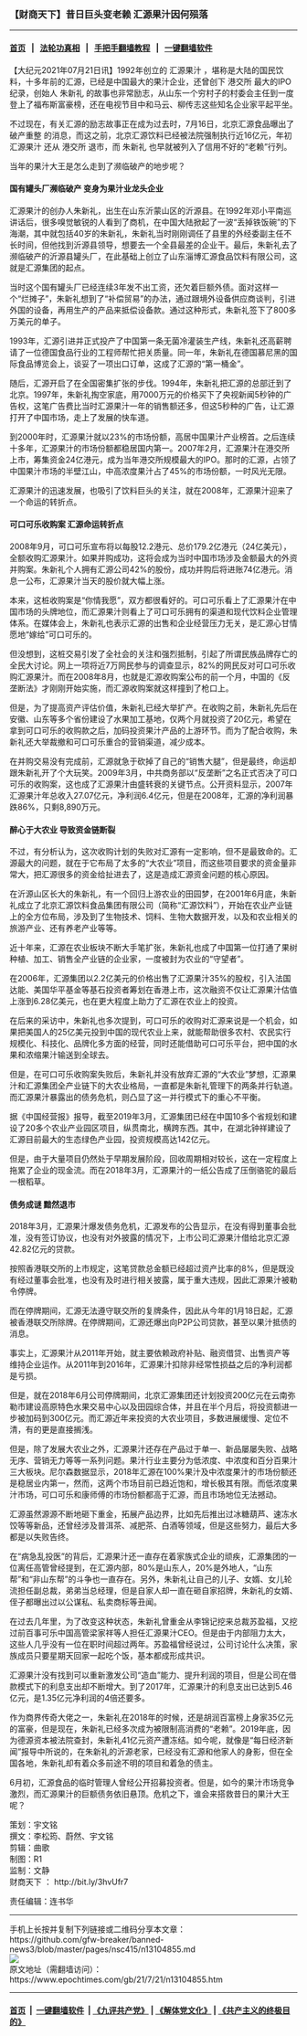 ### 【财商天下】昔日巨头变老赖 汇源果汁因何殒落
------------------------

#### [首页](https://github.com/gfw-breaker/banned-news3/blob/master/README.md) &nbsp;&nbsp;|&nbsp;&nbsp; [法轮功真相](https://github.com/begood0513/basic/blob/master/README.md)  &nbsp;&nbsp;|&nbsp;&nbsp; [手把手翻墙教程](https://github.com/gfw-breaker/guides/wiki)  &nbsp;&nbsp;|&nbsp;&nbsp; [一键翻墙软件](https://github.com/gfw-breaker/nogfw/blob/master/README.md)  



<div><p>
 【大纪元2021年07月21日讯】1992年创立的
 <ok href="https://www.epochtimes.com/gb/tag/%E6%B1%87%E6%BA%90%E6%9E%9C%E6%B1%81.html">
  汇源果汁
 </ok>
 ，堪称是大陆的国民饮料，十多年前的汇源，已经是中国最大的果汁企业，还曾创下
 <ok href="https://www.epochtimes.com/gb/tag/%E6%B8%AF%E4%BA%A4%E6%89%80.html">
  港交所
 </ok>
 最大的IPO纪录，创始人
 <ok href="https://www.epochtimes.com/gb/tag/%E6%9C%B1%E6%96%B0%E7%A4%BC.html">
  朱新礼
 </ok>
 的故事也非常励志，从山东一个穷村子的村委会主任到一度登上了福布斯富豪榜，还在电视节目中和马云、柳传志这些知名企业家平起平坐。
</p>
<p>
 不过现在，有关汇源的励志故事正在成为过去时，7月16日，北京汇源食品曝出了
 <ok href="https://www.epochtimes.com/gb/tag/%E7%A0%B4%E4%BA%A7%E9%87%8D%E6%95%B4.html">
  破产重整
 </ok>
 的消息，而这之前，北京汇源饮料已经被法院强制执行近16亿元，年初
 <ok href="https://www.epochtimes.com/gb/tag/%E6%B1%87%E6%BA%90%E6%9E%9C%E6%B1%81.html">
  汇源果汁
 </ok>
 还从
 <ok href="https://www.epochtimes.com/gb/tag/%E6%B8%AF%E4%BA%A4%E6%89%80.html">
  港交所
 </ok>
 退市，而
 <ok href="https://www.epochtimes.com/gb/tag/%E6%9C%B1%E6%96%B0%E7%A4%BC.html">
  朱新礼
 </ok>
 也早就被列入了信用不好的“老赖”行列。
</p>
<p>
 当年的果汁大王是怎么走到了濒临破产的地步呢？
</p>
<p>
</p>
<h4>
 国有罐头厂濒临破产 变身为果汁业龙头企业
</h4>
<p>
 汇源果汁的创办人朱新礼，出生在山东沂蒙山区的沂源县。在1992年邓小平南巡讲话后，很多嗅觉敏锐的人看到了商机，在中国大陆掀起了一波“丢掉铁饭碗”的下海潮，其中就包括40岁的朱新礼，朱新礼当时刚刚调任了县里的外经委副主任不长时间，但他找到沂源县领导，想要去一个全县最差的企业干。最后，朱新礼去了濒临破产的沂源县罐头厂，在此基础上创立了山东淄博汇源食品饮料有限公司，这就是汇源集团的起点。
</p>
<p>
 当时这个国有罐头厂已经连续3年发不出工资，还欠着巨额外债。面对这样一个“烂摊子”，朱新礼想到了“补偿贸易”的办法，通过跟境外设备供应商谈判，引进外国的设备，再用生产的产品来抵偿设备款。通过这种形式，朱新礼签下了800多万美元的单子。
</p>
<p>
 1993年，汇源引进并正式投产了中国第一条无菌冷灌装生产线，朱新礼还高薪聘请了一位德国食品行业的工程师帮忙把关质量。同一年，朱新礼在德国慕尼黑的国际食品博览会上，谈妥了一项出口订单，这成了汇源的“第一桶金”。
</p>
<p>
 随后，汇源开启了在全国密集扩张的步伐。1994年，朱新礼把汇源的总部迁到了北京。1997年，朱新礼掏空家底，用7000万元的价格买下了央视新闻5秒钟的广告权，这笔广告费比当时汇源果汁一年的销售额还多，但这5秒种的广告，让汇源打开了中国市场，走上了发展的快车道。
</p>
<p>
 到2000年时，汇源果汁就以23%的市场份额，高居中国果汁产业榜首。之后连续十多年，汇源果汁的市场份额都稳居国内第一。2007年2月，汇源果汁在港交所上市，筹集资金24亿港元，成为当年港交所规模最大的IPO。那时的汇源，占领了中国果汁市场的半壁江山，中高浓度果汁占了45%的市场份额，一时风光无限。
</p>
<p>
 汇源果汁的迅速发展，也吸引了饮料巨头的关注，就在2008年，汇源果汁迎来了一个命运的转折点。
</p>
<h4>
 可口可乐收购案 汇源命运转折点
</h4>
<p>
 2008年9月，可口可乐宣布将以每股12.2港元、总价179.2亿港元（24亿美元），全额收购汇源果汁。如果并购成功，这将会成为当时中国市场涉及金额最大的外资并购案。朱新礼个人拥有汇源公司42%的股份，成功并购后将进账74亿港元。消息一公布，汇源果汁当天的股价就大幅上涨。
</p>
<p>
 本来，这桩收购案是“你情我愿”，双方都很看好的。可口可乐看上了汇源果汁在中国市场的头牌地位，而汇源果汁则看上了可口可乐拥有的渠道和现代饮料企业管理体系。在媒体会上，朱新礼也表示汇源的出售和企业经营压力无关，是汇源心甘情愿地“嫁给”可口可乐的。
</p>
<p>
 但没想到，这桩交易引发了全社会的关注和强烈抵制，引起了所谓民族品牌存亡的全民大讨论。网上一项将近7万网民参与的调查显示，82%的网民反对可口可乐收购汇源果汁。而在2008年8月，也就是汇源收购案公布的前一个月，中国的《反垄断法》才刚刚开始实施，而汇源收购案就这样撞到了枪口上。
</p>
<p>
 但是，为了提高资产评估价值，朱新礼已经大举扩产。在收购之前，朱新礼先后在安徽、山东等多个省份建设了水果加工基地，仅两个月就投资了20亿元，希望在拿到可口可乐的收购款之后，加码投资果汁产品的上游环节。而为了配合收购，朱新礼还大举裁撤和可口可乐重合的营销渠道，减少成本。
</p>
<p>
 在并购交易没有完成前，汇源就急于砍掉了自己的“销售大腿”，但是最终，命运却跟朱新礼开了个大玩笑。2009年3月，中共商务部以“反垄断”之名正式否决了可口可乐的收购案，这也成了汇源果汁由盛转衰的关键节点。公开资料显示，2007年汇源果汁年总收入27.07亿元，净利润6.4亿元，但是在2008年，汇源的净利润暴跌86%，只剩8,890万元。
</p>
<h4>
 醉心于大农业 导致资金链断裂
</h4>
<p>
 不过，有分析认为，这次收购计划的失败对汇源有一定影响，但不是最致命的。汇源最大的问题，就在于它布局了太多的“大农业”项目，而这些项目要求的资金量非常大，把汇源很多的资金给扯进去了，这是造成汇源资金问题的核心原因。
</p>
<p>
 在沂源山区长大的朱新礼，有一个回归上游农业的田园梦，在2001年6月底，朱新礼成立了北京汇源饮料食品集团有限公司（简称“汇源饮料”），开始在农业产业链上的全方位布局，涉及到了生物技术、饲料、生物大数据开发，以及和农业相关的旅游产业、还有养老产业等等。
</p>
<p>
 近十年来，汇源在农业板块不断大手笔扩张，朱新礼也成了中国第一位打通了果树种植、加工、销售全产业链的企业家，一度被封为农业的“守望者”。
</p>
<p>
 在2006年，汇源集团以2.2亿美元的价格出售了汇源果汁35%的股权，引入法国达能、美国华平基金等基石投资者筹划在香港上市，这次融资不仅让汇源果汁估值上涨到6.28亿美元，也在更大程度上助力了汇源在农业上的投资。
</p>
<p>
 在后来的采访中，朱新礼也多次提到，可口可乐的收购对汇源来说是一个机会，如果把美国人的25亿美元投到中国的现代农业上来，就能帮助很多农村、农民实行规模化、科技化、品牌化多方面的经营，同时还能借助可口可乐平台，把中国的水果和浓缩果汁输送到全球去。
</p>
<p>
 但是，在可口可乐收购案失败后，朱新礼并没有放弃汇源的“大农业”梦想，汇源果汁和汇源集团全产业链下的大农业格局，一直都是朱新礼管理下的两条并行轨道。而汇源果汁暴露出的债务危机，则凸显了这一并行模式下的重心不平衡。
</p>
<p>
 据《中国经营报》报导，截至2019年3月，汇源集团已经在中国10多个省规划和建设了20多个农业产业园区项目，纵贯南北，横跨东西。其中，在湖北钟祥建设了汇源目前最大的生态绿色产业园，投资规模高达142亿元。
</p>
<p>
 但是，由于大量项目仍然处于早期发展阶段，回收周期相对较长，这在一定程度上拖累了企业的现金流。而在2018年3月，汇源果汁的一纸公告成了压倒骆驼的最后一根稻草。
</p>
<h4>
 债务成谜 黯然退市
</h4>
<p>
 2018年3月，汇源果汁爆发债务危机，汇源发布的公告显示，在没有得到董事会批准，没有签订协议，也没有对外披露的情况下，上市公司汇源果汁借给北京汇源42.82亿元的贷款。
</p>
<p>
 按照香港联交所的上市规定，这笔贷款总金额已经超过资产比率的8%，但是既没有经过董事会批准，也没有及时进行相关披露，属于重大违规，因此汇源果汁被勒令停牌。
</p>
<p>
 而在停牌期间，汇源无法遵守联交所的复牌条件，因此从今年的1月18日起，汇源被香港联交所除牌。在停牌期间，汇源还爆出向P2P公司贷款，甚至以果汁抵债的消息。
</p>
<p>
 事实上，汇源果汁从2011年开始，就主要依赖政府补贴、融资借贷、出售资产等维持企业运作。从2011年到2016年，汇源果汁扣除非经常性损益之后的净利润都是亏损。
</p>
<p>
 但是，就在2018年6月公司停牌期间，北京汇源集团还计划投资200亿元在云南弥勒市建设高原特色水果交易中心以及田园综合体，并且在半个月后，将投资额进一步被加码到300亿元。而汇源近年来投资的大农业项目，多数进展缓慢、定位不清，有的更是直接搁浅。
</p>
<p>
 但是，除了发展大农业之外，汇源果汁还存在产品过于单一、新品屡屡失败、战略无序、营销无力等等一系列问题。果汁行业主要分为低浓度、中浓度和百分百果汁三大板块。尼尔森数据显示，2018年汇源在100%果汁及中浓度果汁的市场份额还是稳居业内第一，然而，这两个市场目前已趋近饱和，增长极其有限。而低浓度果汁市场，可口可乐和康师傅的市场份额都高于汇源，而且市场地位无法撼动。
</p>
<p>
 汇源虽然源源不断地砸下重金，拓展产品边界，比如先后推出过冰糖葫芦、速冻水饺等等新品，还曾经涉及普洱茶、减肥茶、白酒等领域，但是这些努力，最后大多都是以失败告终。
</p>
<p>
 在“病急乱投医”的背后，汇源果汁还一直存在着家族式企业的顽疾，汇源集团的一位离任高管曾经提到，在汇源内部，80%是山东人，20%是外地人，“山东帮”和“非山东帮”的斗争也一直存在。另外，朱新礼让自己的儿子、女婿、女儿轮流担任副总裁，弟弟当总经理，但是自家人却一直在砸自家招牌，朱新礼的女婿、侄子都曝出过以公谋私、私卖商标等丑闻。
</p>
<p>
 在过去几年里，为了改变这种状态，朱新礼曾重金从李锦记挖来总裁苏盈福，又挖过前百事可乐中国高管梁家祥等人担任汇源果汁CEO。但是由于内部阻力太大，这些人几乎没有一位在职时间超过两年。苏盈福曾经说过，公司讨论什么决策，家族成员只要星期天回家一起吃个饭，基本都成形成共识。
</p>
<p>
 汇源果汁没有找到可以重新激发公司“造血”能力、提升利润的项目，但是公司在借款模式下的利息支出却不断增大。到了2017年，汇源果汁的利息支出已达到5.46亿元，是1.35亿元净利润的4倍还要多。
</p>
<p>
 作为商界传奇大佬之一，朱新礼在2018年的时候，还是胡润百富榜上身家35亿元的富豪，但是现在，朱新礼已经多次成为被限制高消费的“老赖”。2019年底，因为德源资本被法院查封，朱新礼41亿元资产遭冻结。如今呢，就像是“每日经济新闻”报导中所说的，在朱新礼的沂源老家，已经没有汇源和他家人的身影，但在全国各地，朱新礼却有着众多前途不明的项目和着急的债主。
</p>
<p>
 6月初，汇源食品的临时管理人曾经公开招募投资者。但是，如今的果汁市场竞争激烈，而汇源果汁的巨额债务依旧悬顶。危机之下，谁会来搭救昔日的果汁大王呢？
</p>
<p>
 策划：宇文铭
 <br/>
 撰文：李松筠、蔚然、宇文铭
 <br/>
 剪辑：曲歌
 <br/>
 制图：R1
 <br/>
 监制：文静
 <br/>
 <ok href="https://www.epochtimes.com/gb/tag/%E8%B4%A2%E5%95%86%E5%A4%A9%E4%B8%8B.html">
  财商天下
 </ok>
 ：
 <ok href="http://bit.ly/3hvUfr7">
  http://bit.ly/3hvUfr7
 </ok>
</p>
<p>
 责任编辑：连书华
</p>
</div>
<hr/>
手机上长按并复制下列链接或二维码分享本文章：<br/>
https://github.com/gfw-breaker/banned-news3/blob/master/pages/nsc415/n13104855.md <br/>
<a href='https://github.com/gfw-breaker/banned-news3/blob/master/pages/nsc415/n13104855.md'><img src='https://github.com/gfw-breaker/banned-news3/blob/master/pages/nsc415/n13104855.md.png'/></a> <br/>
原文地址（需翻墙访问）：https://www.epochtimes.com/gb/21/7/21/n13104855.htm


------------------------
#### [首页](https://github.com/gfw-breaker/banned-news3/blob/master/README.md) &nbsp;|&nbsp; [一键翻墙软件](https://github.com/gfw-breaker/nogfw/blob/master/README.md) &nbsp;| [《九评共产党》](https://github.com/gfw-breaker/9ping.md/blob/master/README.md#九评之一评共产党是什么) | [《解体党文化》](https://github.com/gfw-breaker/jtdwh.md/blob/master/README.md) | [《共产主义的终极目的》](https://github.com/gfw-breaker/gczydzjmd.md/blob/master/README.md)


<img src='http://gfw-breaker.win/banned-news3/pages/nsc415/n13104855.md' width='0px' height='0px'/>
